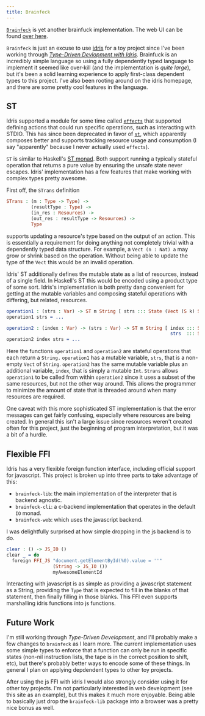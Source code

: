 ```yaml
---
title: Brainfeck
---
```


[`Brainfeck`](https://github.com/jhmcstanton/brainfeck/) is yet another
brainfuck implementation. The web UI can be found [over here](https://brainfeck.jhmcstanton.com).

`Brainfeck` is just an excuse to use [idris](https://www.idris-lang.org/) for a
toy project since I've been working through
[_Type-Driven Devlopment with Idris_](https://www.manning.com/books/type-driven-development-with-idris). Brainfuck is an incredibly simple language so using
a fully dependently typed language to implement it seemed like over-kill
(and the implementation is _quite large_), but it's been a solid learning
experience to apply first-class dependent types to this project. I've also been rooting around
on the idris homepage, and there are some pretty cool features in the language.

## ST

Idris supported a module for some time called [`effects`](http://docs.idris-lang.org/en/latest/effects/introduction.html) that supported defining actions
that could run specific operations, such as interacting with STDIO. This
has since been deprecated in favor of [`st`](http://docs.idris-lang.org/en/latest/st/), which apparently composes better and supports tracking resource usage
and consumption (I say "apparently" because I never actually used `effects`).

`ST` is similar to Haskell's [ST monad](http://hackage.haskell.org/package/base-4.12.0.0/docs/Control-Monad-ST.html). Both support running a typically
stateful operation that returns a pure value by ensuring the unsafe state
never escapes. Idris' implementation has a few features that make working with complex
types pretty awesome.

First off, the `STrans` definition

```idris
STrans : (m : Type -> Type) ->
         (resultType : Type) ->
         (in_res : Resources) ->
         (out_res : resultType -> Resources) ->
         Type
```

supports updating a resource's type based on the output of an action. This is
essentially a requirement for doing anything not completely trivial with
a dependently typed data structure. For example, a `Vect (n : Nat) a` may
grow or shrink based on the operation. Without being able to update the
type of the `Vect` this would be an invalid operation.

Idris' ST additionally defines the mutable state as a list of resources,
instead of a single field. In Haskell's ST this would be encoded using a
product type of some sort. Idris's implementation is both pretty
dang convenient for getting at the mutable variables and
composing stateful operations with differing, but related, resources.

```idris
operation1 : (strs : Var) -> ST m String [ strs ::: State (Vect (S k) String) ]
operation1 strs = ...

operation2 : (index : Var) -> (strs : Var) -> ST m String [ index ::: State Int,
                                                            strs  ::: State (Vect (S k) String) ]
operation2 index strs = ...
```
Here the functions `operation1` and `operation2` are stateful operations that each return
a `String.` `operation1` has a mutable variable, `strs`, that is a non-empty `Vect` of `String`.
`operation2` has the same mutable variable plus an additional variable, `index`, that is simply
a mutable `Int`. `Strans` allows `operation1` to be called from within `operation2` since it
uses a subset of the same resources, but not the other way around. This allows the programmer
to minimize the amount of state that is threaded around when many resources are required.

One caveat with this more sophisticated ST implementation is that the error messages
can get fairly confusing, especially where resources are being created. In general this
isn't a large issue since resources weren't created often for this project, just
the beginning of program interpretation, but it was a bit of a hurdle.

## Flexible FFI

Idris has a very flexible foreign function interface, including official support for javascript.
This project is broken up into three parts to take advantage of this:

- `brainfeck-lib`: the main implementation of the interpreter that is backend agnostic.
- `brainfeck-cli`: a c-backend implementation that operates in the default `IO` monad.
- `brainfeck-web`: which uses the javascript backend.

I was delightfully surprised at how simple dropping in the js backend is to do.
```idris
clear : () -> JS_IO ()
clear _ = do
  foreign FFI_JS "document.getElementById(%0).value = ''"
                 (String -> JS_IO ())
                 myAwesomeElementId
```
Interacting with javascript is as simple as providing a javascript statement as a String,
providing the `Type` that is expected to fill in the blanks of that statement, then finally
filling in those blanks. This FFI even supports marshalling idris functions into js functions.

## Future Work

I'm still working through _Type-Driven Development_, and I'll probably make a few changes
to `brainfeck` as I learn more. The current implementation uses some simple types to enforce
that a function can only be run in specific states (non-nil instruction lists, the tape is in
the correct position to shift, etc), but there's probably better ways to encode some of these
things. In general I plan on applying depdendent types to other toy projects.

After using the js FFI with idris I would also strongly consider using it for other toy projects.
I'm not particularly interested in web development (see this site as an example), but this
makes it much more enjoyable. Being able to basically just drop the `brainfeck-lib` package
into a browser was a pretty nice bonus as well.
